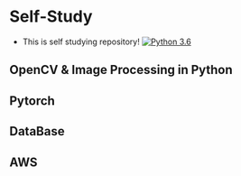 # Self-Study
- This is self studying repository!
[![Python 3.6](https://img.shields.io/badge/python-3.6-blue.svg)](https://www.python.org/downloads/release/python-360/)

## OpenCV & Image Processing in Python

## Pytorch

## DataBase

## AWS
